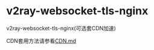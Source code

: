 # v2ray-websocket-tls-nginx
v2ray-websocket-tls-nginx(可选套CDN加速)

CDN套用方法请参看[CDN.md](https://github.com/HXHGTS/v2ray-websocket-tls-nginx/blob/master/cdn.md)
